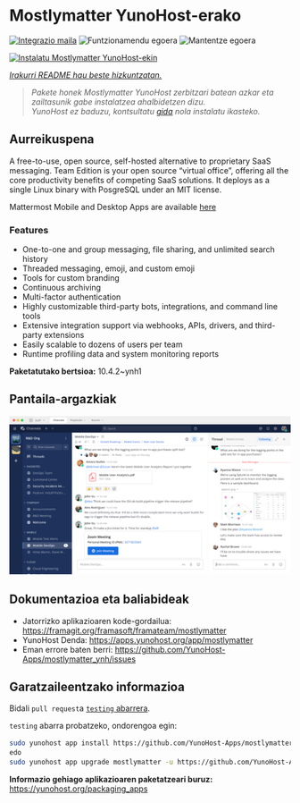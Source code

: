 <!--
Ohart ongi: README hau automatikoki sortu da <https://github.com/YunoHost/apps/tree/master/tools/readme_generator>ri esker
EZ editatu eskuz.
-->

# Mostlymatter YunoHost-erako

[![Integrazio maila](https://apps.yunohost.org/badge/integration/mostlymatter)](https://ci-apps.yunohost.org/ci/apps/mostlymatter/)
![Funtzionamendu egoera](https://apps.yunohost.org/badge/state/mostlymatter)
![Mantentze egoera](https://apps.yunohost.org/badge/maintained/mostlymatter)

[![Instalatu Mostlymatter YunoHost-ekin](https://install-app.yunohost.org/install-with-yunohost.svg)](https://install-app.yunohost.org/?app=mostlymatter)

*[Irakurri README hau beste hizkuntzatan.](./ALL_README.md)*

> *Pakete honek Mostlymatter YunoHost zerbitzari batean azkar eta zailtasunik gabe instalatzea ahalbidetzen dizu.*  
> *YunoHost ez baduzu, kontsultatu [gida](https://yunohost.org/install) nola instalatu ikasteko.*

## Aurreikuspena

A free-to-use, open source, self-hosted alternative to proprietary SaaS messaging. Team Edition is your open source “virtual office”, offering all the core productivity benefits of competing SaaS solutions. It deploys as a single Linux binary with PosgreSQL under an MIT license.

Mattermost Mobile and Desktop Apps are available [here](https://mattermost.com/download/)

### Features

- One-to-one and group messaging, file sharing, and unlimited search history
- Threaded messaging, emoji, and custom emoji
- Tools for custom branding
- Continuous archiving
- Multi-factor authentication
- Highly customizable third-party bots, integrations, and command line tools
- Extensive integration support via webhooks, APIs, drivers, and third-party extensions
- Easily scalable to dozens of users per team
- Runtime profiling data and system monitoring reports


**Paketatutako bertsioa:** 10.4.2~ynh1

## Pantaila-argazkiak

![Mostlymatter(r)en pantaila-argazkia](./doc/screenshots/screenshot.png)

## Dokumentazioa eta baliabideak

- Jatorrizko aplikazioaren kode-gordailua: <https://framagit.org/framasoft/framateam/mostlymatter>
- YunoHost Denda: <https://apps.yunohost.org/app/mostlymatter>
- Eman errore baten berri: <https://github.com/YunoHost-Apps/mostlymatter_ynh/issues>

## Garatzaileentzako informazioa

Bidali `pull request`a [`testing` abarrera](https://github.com/YunoHost-Apps/mostlymatter_ynh/tree/testing).

`testing` abarra probatzeko, ondorengoa egin:

```bash
sudo yunohost app install https://github.com/YunoHost-Apps/mostlymatter_ynh/tree/testing --debug
edo
sudo yunohost app upgrade mostlymatter -u https://github.com/YunoHost-Apps/mostlymatter_ynh/tree/testing --debug
```

**Informazio gehiago aplikazioaren paketatzeari buruz:** <https://yunohost.org/packaging_apps>
